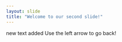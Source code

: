 ```yaml
---
layout: slide
title: "Welcome to our second slide!"
---
```

new text added
Use the left arrow to go back!
